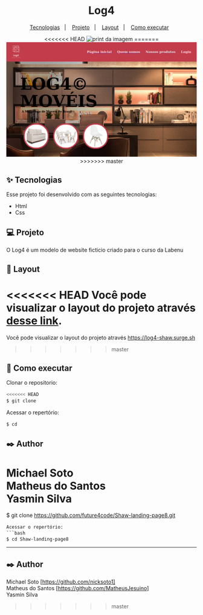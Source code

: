 <h1 align="center">
 Log4
</h1>

<p align="center">
  <a href="#-tecnologias">Tecnologias</a>&nbsp;&nbsp;&nbsp;|&nbsp;&nbsp;&nbsp;
  <a href="#-projeto">Projeto</a>&nbsp;&nbsp;&nbsp;|&nbsp;&nbsp;&nbsp;
  <a href="#-layout">Layout</a>&nbsp;&nbsp;&nbsp;|&nbsp;&nbsp;&nbsp;
  <a href="#-como-executar">Como executar</a>&nbsp;&nbsp;&nbsp;
  


<p align="center">
<<<<<<< HEAD
  <img src='' alt='print da imagem'> 
=======
  <img src='img/print.png' alt='print da imagem'> 
>>>>>>> master
</p>




## ✨ Tecnologias

Esse projeto foi desenvolvido com as seguintes tecnologias:

- Html
- Css

## 💻 Projeto

O  Log4 é um modelo de website ficticio criado para o curso da Labenu

## 🔖 Layout

<<<<<<< HEAD
Você pode visualizar o layout do projeto através [desse link]( ). 
=======
Você pode visualizar o layout do projeto através https://log4-shaw.surge.sh
>>>>>>> master

## 🚀 Como executar

 Clonar o repositorio:
```bash
<<<<<<< HEAD
$ git clone 
```
Acessar o repertório:
```bash
$ cd 
```

## ✒️ Author

 Michael Soto    </br>
Matheus do Santos    </br>
Yasmin Silva 
=======
$ git clone https://github.com/future4code/Shaw-landing-page8.git
```
Acessar o repertório:
```bash
$ cd Shaw-landing-page8

```
****
## ✒️ Author

 Michael Soto  [https://github.com/nicksoto1]    </br>
Matheus do Santos [https://github.com/MatheusJesuino]   </br>
Yasmin Silva 
>>>>>>> master
